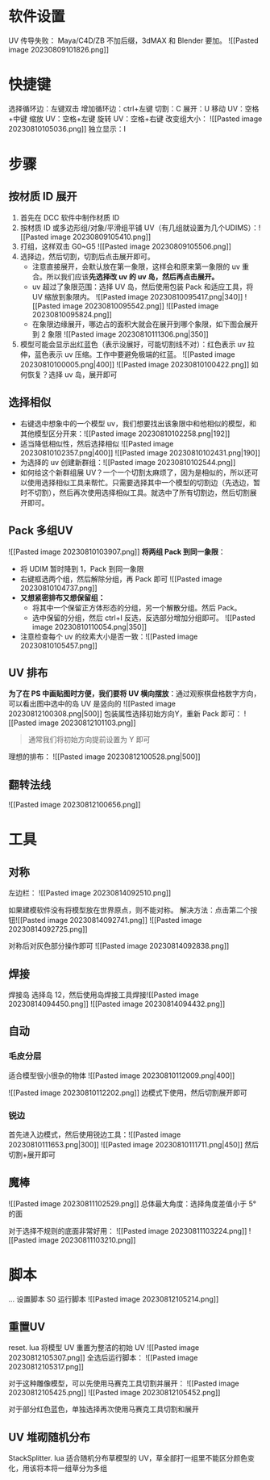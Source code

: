# 软件设置
UV 传导失败：
Maya/C4D/ZB 不加后缀，3dMAX 和 Blender 要加。
![[Pasted image 20230809101826.png]]
# 快捷键
选择循环边：左键双击
增加循环边：ctrl+左键
切割：C
展开：U
移动 UV：空格+中键
缩放 UV：空格+左键
旋转 UV：空格+右键
改变组大小： ![[Pasted image 20230810105036.png]] 
独立显示：I
# 步骤
## 按材质 ID 展开
1. 首先在 DCC 软件中制作材质 ID
2. 按材质 ID 或多边形组/对象/平滑组平铺 UV（有几组就设置为几个UDIMS）：![[Pasted image 20230809105410.png]]
3. 打组，这样双击 G0~G5 ![[Pasted image 20230809105506.png]]
4.  选择边，然后切割，切割后点击展开即可。
    - 注意直接展开，会默认放在第一象限，这样会和原来第一象限的 uv 重合。所以我们应该**先选择改 uv 的 uv 岛，然后再点击展开。**
    - uv 超过了象限范围：选择 UV 岛，然后使用包装 Pack 和适应工具，将 UV 缩放到象限内。 ![[Pasted image 20230810095417.png|340]] ![[Pasted image 20230810095542.png]] ![[Pasted image 20230810095824.png]]
    - 在象限边缘展开，哪边占的面积大就会在展开到哪个象限，如下图会展开到 2 象限 ![[Pasted image 20230810111306.png|350]]
5. 模型可能会显示出红蓝色（表示没展好，可能切割线不对）：红色表示 uv 拉伸，蓝色表示 uv 压缩。工作中要避免极端的红蓝。 ![[Pasted image 20230810100005.png|400]] ![[Pasted image 20230810100422.png]] 如何恢复？选择 uv 岛，展开即可
## 选择相似
- 右键选中想象中的一个模型 uv，我们想要找出该象限中和他相似的模型，和其他模型区分开来：![[Pasted image 20230810102258.png|192]]
- 适当降低相似性，然后选择相似 ![[Pasted image 20230810102357.png|400]] ![[Pasted image 20230810102431.png|190]]
- 为选择的 uv 创建新群组：![[Pasted image 20230810102544.png]]
- 如何给这个新群组展 UV？一个一个切割太麻烦了，因为是相似的，所以还可以使用选择相似工具来帮忙。只需要选择其中一个模型的切割边（先选边，暂时不切割），然后再次使用选择相似工具。就选中了所有切割边，然后切割展开即可。

## Pack 多组UV

![[Pasted image 20230810103907.png]]
**将两组 Pack 到同一象限**：
- 将 UDIM 暂时降到 1，Pack 到同一象限
- 右键框选两个组，然后解除分组，再 Pack 即可 ![[Pasted image 20230810104737.png]]
- **又想紧密排布又想保留组：**
    - 将其中一个保留正方体形态的分组，另一个解散分组。然后 Pack。
    - 选中保留的分组，然后 ctrl+I 反选，反选部分增加分组即可。 ![[Pasted image 20230810110054.png|350]]
- 注意检查每个 uv 的纹素大小是否一致：![[Pasted image 20230810105457.png]]

## UV 排布
**为了在 PS 中画贴图时方便，我们要将 UV 横向摆放**：通过观察棋盘格数字方向，可以看出图中选中的岛 UV 是竖向的
![[Pasted image 20230812100308.png|500]]
包装属性选择初始方向Y，重新 Pack 即可：
![[Pasted image 20230812101103.png]]
>通常我们将初始方向提前设置为 Y 即可


理想的排布：
![[Pasted image 20230812100528.png|500]]
## 翻转法线
![[Pasted image 20230812100656.png]]
# 工具
## 对称
左边栏：
![[Pasted image 20230814092510.png]]

如果建模软件没有将模型放在世界原点，则不能对称。
解决方法：点击第二个按钮![[Pasted image 20230814092741.png]]
![[Pasted image 20230814092725.png]]

对称后对灰色部分操作即可
![[Pasted image 20230814092838.png]]
## 焊接
焊接岛
选择岛 12，然后使用岛焊接工具焊接![[Pasted image 20230814094450.png]]
![[Pasted image 20230814094432.png]]
## 自动
### 毛皮分层
适合模型很小很杂的物体
![[Pasted image 20230810112009.png|400]]

![[Pasted image 20230810112202.png]]
边模式下使用，然后切割展开即可

### 锐边
首先进入边模式，然后使用锐边工具：![[Pasted image 20230810111653.png|300]] ![[Pasted image 20230810111711.png|450]]
然后切割+展开即可

## 魔棒
![[Pasted image 20230811102529.png]]
总体最大角度：选择角度差值小于 5°的面

对于选择不规则的底面非常好用：
![[Pasted image 20230811103224.png]]
![[Pasted image 20230811103210.png]]


# 脚本
... 设置脚本
S0 运行脚本
![[Pasted image 20230812105214.png]]
## 重置UV
reset. lua
将模型 UV 重置为整洁的初始 UV
![[Pasted image 20230812105307.png]]
全选后运行脚本：
![[Pasted image 20230812105317.png]]

对于这种雕像模型，可以先使用马赛克工具切割并展开： ![[Pasted image 20230812105425.png]]
![[Pasted image 20230812105452.png]]

对于部分红色蓝色，单独选择再次使用马赛克工具切割和展开

## UV 堆砌随机分布
StackSplitter. lua
适合随机分布草模型的 UV，草全部打一组里不能区分颜色变化，用该将本将一组草分为多组
